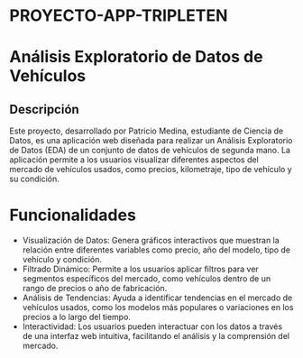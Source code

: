 # PROYECTO-APP-TRIPLETEN

# Análisis Exploratorio de Datos de Vehículos
## Descripción
Este proyecto, desarrollado por Patricio Medina, estudiante de Ciencia de Datos, es una aplicación web diseñada para realizar un Análisis Exploratorio de Datos (EDA) de un conjunto de datos de vehículos de segunda mano. La aplicación permite a los usuarios visualizar diferentes aspectos del mercado de vehículos usados, como precios, kilometraje, tipo de vehículo y su condición.

# Funcionalidades
- Visualización de Datos: Genera gráficos interactivos que muestran la relación entre diferentes variables como precio, año del modelo, tipo de vehículo y condición.
- Filtrado Dinámico: Permite a los usuarios aplicar filtros para ver segmentos específicos del mercado, como vehículos dentro de un rango de precios o año de fabricación.
- Análisis de Tendencias: Ayuda a identificar tendencias en el mercado de vehículos usados, como los modelos más populares o variaciones en los precios a lo largo del tiempo.
- Interactividad: Los usuarios pueden interactuar con los datos a través de una interfaz web intuitiva, facilitando el análisis y la comprensión del mercado.